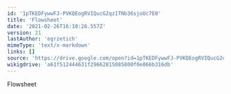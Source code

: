 ```yaml
---
id: '1pTKEDFywwFJ-PVKQEogRVIQucG2qz1TNb36sjoUc7E0'
title: 'Flowsheet'
date: '2021-02-26T16:10:26.557Z'
version: 21
lastAuthor: 'egrzetich'
mimeType: 'text/x-markdown'
links: []
source: 'https://drive.google.com/open?id=1pTKEDFywwFJ-PVKQEogRVIQucG2qz1TNb36sjoUc7E0'
wikigdrive: 'a61f512444631f29662815085800f0e066b316db'
---
```

Flowsheet
